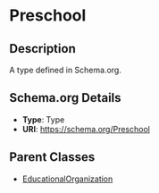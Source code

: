 # Preschool

## Description
A type defined in Schema.org.

## Schema.org Details
- **Type**: Type
- **URI**: https://schema.org/Preschool

## Parent Classes
- [EducationalOrganization](../EducationalOrganization.md)

